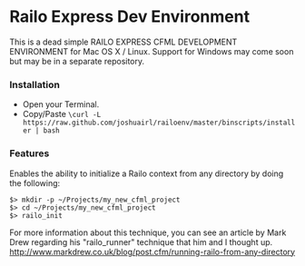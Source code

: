 Railo Express Dev Environment
=====================
This is a dead simple RAILO EXPRESS CFML DEVELOPMENT ENVIRONMENT for Mac OS X / Linux.
Support for Windows may come soon but may be in a separate repository.

### Installation

- Open your Terminal.
- Copy/Paste `\curl -L https://raw.github.com/joshuairl/railoenv/master/binscripts/installer | bash`

### Features
Enables the ability to initialize a Railo context from any directory by doing the following:
```
$> mkdir -p ~/Projects/my_new_cfml_project
$> cd ~/Projects/my_new_cfml_project
$> railo_init
```

For more information about this technique, you can see an article by Mark Drew regarding his "railo_runner" technique that him and I thought up.
http://www.markdrew.co.uk/blog/post.cfm/running-railo-from-any-directory

